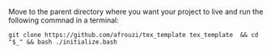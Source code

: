 Move to the parent directory where you want your project to live and run the following commnad in a terminal:
```console
git clone https://github.com/afrouzi/tex_template tex_template  && cd "$_" && bash ./initialize.bash
```
